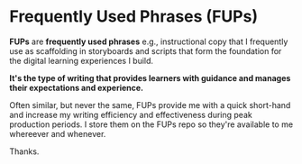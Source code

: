 <h1>Frequently Used Phrases (FUPs)</h1>

<p><b>FUPs</b> are <b>frequently used phrases</b> e.g., instructional copy that I frequently use as scaffolding in storyboards and scripts that form the foundation for the digital learning experiences I build.</p>
<p><b>It's the type of writing that provides learners with guidance and manages their expectations and experience.</b></p>

<p>Often similar, but never the same, FUPs provide me with a quick short-hand and increase my writing efficiency and effectiveness during peak production periods. I store them on the FUPs repo so they're available to me whereever and whenever.</p> <p>Thanks.</p>

